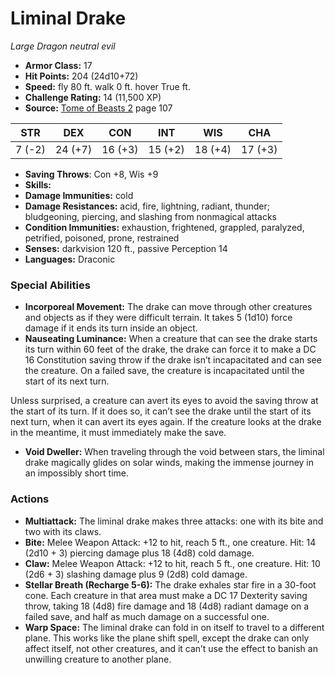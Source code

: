 # Liminal Drake

*Large* *Dragon* *neutral evil*

- **Armor Class:** 17
- **Hit Points:** 204 (24d10+72)
- **Speed:** fly 80 ft. walk 0 ft. hover True ft.
- **Challenge Rating:** 14 (11,500 XP)
- **Source:** [Tome of Beasts 2](https://koboldpress.com/kpstore/product/tome-of-beasts-2-for-5th-edition) page 107

| STR | DEX | CON | INT | WIS | CHA |
| --- | --- | --- | --- | --- | --- |
| 7 (-2) | 24 (+7) | 16 (+3) | 15 (+2) | 18 (+4) | 17 (+3) |

- **Saving Throws**: Con +8, Wis +9
- **Skills:** 
- **Damage Immunities:** cold
- **Damage Resistances:** acid, fire, lightning, radiant, thunder; bludgeoning, piercing, and slashing from nonmagical attacks
- **Condition Immunities:** exhaustion, frightened, grappled, paralyzed, petrified, poisoned, prone, restrained
- **Senses:** darkvision 120 ft., passive Perception 14
- **Languages:** Draconic

### Special Abilities

- **Incorporeal Movement:** The drake can move through other creatures and objects as if they were difficult terrain. It takes 5 (1d10) force damage if it ends its turn inside an object.
- **Nauseating Luminance:** When a creature that can see the drake starts its turn within 60 feet of the drake, the drake can force it to make a DC 16 Constitution saving throw if the drake isn’t incapacitated and can see the creature. On a failed save, the creature is incapacitated until the start of its next turn.

Unless surprised, a creature can avert its eyes to avoid the saving throw at the start of its turn. If it does so, it can’t see the drake until the start of its next turn, when it can avert its eyes again. If the creature looks at the drake in the meantime, it must immediately make the save.
- **Void Dweller:** When traveling through the void between stars, the liminal drake magically glides on solar winds, making the immense journey in an impossibly short time.

### Actions

- **Multiattack:** The liminal drake makes three attacks: one with its bite and two with its claws.
- **Bite:** Melee Weapon Attack: +12 to hit, reach 5 ft., one creature. Hit: 14 (2d10 + 3) piercing damage plus 18 (4d8) cold damage.
- **Claw:** Melee Weapon Attack: +12 to hit, reach 5 ft., one creature. Hit: 10 (2d6 + 3) slashing damage plus 9 (2d8) cold damage.
- **Stellar Breath (Recharge 5-6):** The drake exhales star fire in a 30-foot cone. Each creature in that area must make a DC 17 Dexterity saving throw, taking 18 (4d8) fire damage and 18 (4d8) radiant damage on a failed save, and half as much damage on a successful one.
- **Warp Space:** The liminal drake can fold in on itself to travel to a different plane. This works like the plane shift spell, except the drake can only affect itself, not other creatures, and it can’t use the effect to banish an unwilling creature to another plane.


